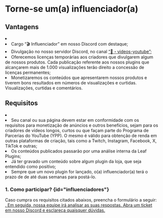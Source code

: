 # Torne-se um(a) influenciador(a)

## Vantagens

<list type="none">
    <li>
        <list type="bullet">
            <li>
                Cargo “🎬 Influenciador” em nosso Discord com destaque;
            </li>
            <li>
                Divulgação no nosso servidor Discord, no canal <a href="https://discordapp.com/channels/901627752392843296/1271637615409364992">“🎥・videos-youtube”</a>; 
            </li>
            <li>
                Oferecemos licenças temporárias aos criadores que divulgarem algum de nossos produtos. Cada publicação referente aos nossos plugins que alcançarem mais de 1.000 visualizações terão direito a concessão de licenças permanentes;
            </li>
            <li>
                Monetizaremos os conteúdos que apresentarem nossos produtos e tiverem bons resultados em números de visualizações e curtidas. Visualizações, curtidas e comentários.
            </li>
        </list>
    </li>
</list>

## Requisitos

<list type="none">
    <li>
        <list type="bullet">
        <li>
            Seu canal ou sua página devem estar em conformidade com os requisitos para monetização de anúncios e outros benefícios, sejam para os criadores de vídeos longos, curtos ou que façam parte do Programa de Parcerias do YouTube (YPP). O mesmo é válido para obtenção de renda em outras plataformas de criação, tais como a Twitch, Instagram, Facebook, X, TikTok e outras;
        </li>
        <li>
            Os conteúdos publicados passarão por uma análise interna da Leaf Plugins;
        </li>
        <li>
            Já ter gravado um conteúdo sobre algum plugin da loja, que seja entendido como positivo;
        </li>
        <li>
            Sempre que um novo plugin for lançado, o(a) influenciador(a) terá o prazo de de até duas semanas para postá-lo.
        </li>
        </list>
    </li>
</list>

### 1. Como participar? {id="influenciadores"}

<p>
    Caso cumpra os requisitos citados abaixos, preencha o formulário a seguir: <a href="https://forms.gle/QYaS2dsp6MRRhgKGA"/>. Em seguida, nossa equipe irá analisar as suas respostas. Abra um ticket em nosso Discord e esclareça quaisquer dúvidas.
</p>
